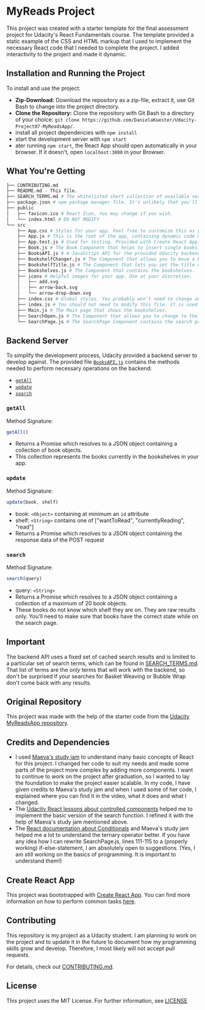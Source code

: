 # MyReads Project

This project was created with a starter template for the final assessment project for Udacity's React Fundamentals course. The template provided a static example of the CSS and HTML markup that I used to implement the necessary React code that I needed to complete the project. I added interactivity to the project and made it dynamic.


## Installation and Running the Project

To install and use the project:

* **Zip-Download:** Download the repository as a zip-file, extract it, use Git Bash to change
into the project directory.
* **Clone the Repository:** Clone the repository with Git Bash to a directory of your choice: ```git clone https://github.com/DanielaKuester/Udacity-Project07-MyReadsApp/```.
* install all project dependencies with `npm install`
* start the development server with `npm start`
* ater running `npm start`, the React App should open automatically in your browser. If it doesn't, open `localhost:3000` in your Browser.

## What You're Getting
```bash
├── CONTRIBUTING.md
├── README.md - This file.
├── SEARCH_TERMS.md # The whitelisted short collection of available search terms for you to use with your app.
├── package.json # npm package manager file. It's unlikely that you'll need to modify this.
├── public
│   ├── favicon.ico # React Icon, You may change if you wish.
│   └── index.html # DO NOT MODIFY
└── src
    ├── App.css # Styles for your app. Feel free to customize this as you desire.
    ├── App.js # This is the root of the app, containing dynamic code made with ReactJS.
    ├── App.test.js # Used for testing. Provided with Create React App. Testing is encouraged, but not required.
    ├── Book.js # The Book Component that helps to insert single books.
    ├── BooksAPI.js # A JavaScript API for the provided Udacity backend. Instructions for the methods are below.
    ├── BookshelfChanger.js # The Component that allows you to move a book to another shelf.
    ├── BookshelfTitle.js # The Component that lets you set the title of the shelf. After a future update, the user can interactively add a new bookhelf title.
    ├── Bookshelves.js # The Component that contains the bookshelves.
    ├── icons # Helpful images for your app. Use at your discretion.
    │   ├── add.svg
    │   ├── arrow-back.svg
    │   └── arrow-drop-down.svg
    ├── index.css # Global styles. You probably won't need to change anything here.
    ├── index.js # You should not need to modify this file. It is used for DOM rendering only.
    ├── Main.js # The Main page that shows the bookshelves.
    ├── SearchOpen.js # The Component that allows you to change to the search page.
    └── SearchPage.js # The SearchPage Component contains the search page with the search field and the books resulting from your search.
```


## Backend Server

To simplify the development process, Udacity provided a backend server to develop against. The provided file [`BooksAPI.js`](src/BooksAPI.js) contains the methods needed to perform necessary operations on the backend:

* [`getAll`](#getall)
* [`update`](#update)
* [`search`](#search)

### `getAll`

Method Signature:

```js
getAll()
```

* Returns a Promise which resolves to a JSON object containing a collection of book objects.
* This collection represents the books currently in the bookshelves in your app.

### `update`

Method Signature:

```js
update(book, shelf)
```

* book: `<Object>` containing at minimum an `id` attribute
* shelf: `<String>` contains one of ["wantToRead", "currentlyReading", "read"]  
* Returns a Promise which resolves to a JSON object containing the response data of the POST request

### `search`

Method Signature:

```js
search(query)
```

* query: `<String>`
* Returns a Promise which resolves to a JSON object containing a collection of a maximum of 20 book objects.
* These books do not know which shelf they are on. They are raw results only. You'll need to make sure that books have the correct state while on the search page.

## Important
The backend API uses a fixed set of cached search results and is limited to a particular set of search terms, which can be found in [SEARCH_TERMS.md](SEARCH_TERMS.md). That list of terms are the _only_ terms that will work with the backend, so don't be surprised if your searches for Basket Weaving or Bubble Wrap don't come back with any results.

## Original Repository

This project was made with the help of the starter code from the [Udacity MyReadsApp repository](https://github.com/udacity/reactnd-project-myreads-starter).

## Credits and Dependencies

* I used [Maeva's study jam](https://www.youtube.com/watch?v=i6L2jLHV9j8&feature=youtu.be) to understand many basic concepts of React for this project. I changed her code to suit my needs and made some parts of the project more complex by adding more components. I want to continue to work on the project after graduation, so I wanted to lay the foundation to make the project easier scalable. In my code, I have given credits to Maeva's study jam and when I used some of her code, I explained where you can find it in the video, what it does and what I changed.
* The [Udacity React lessons about controlled components](https://classroom.udacity.com/nanodegrees/nd001/parts/c3e7b0d6-ffef-4421-b5fc-6df10fd0a1ae/modules/82766b2b-1870-4904-aa90-8ccbe63928c5/lessons/14331e60-a548-4cfb-a326-054545da8927/concepts/fc3f11d3-8779-4d8a-8a23-1cd782f8ddf3) helped me to implement the basic version of the search function. I refined it with the help of Maeva's study jam mentioned above.
* The [React documentation about Conditionals](https://reactjs.org/docs/conditional-rendering.html) and Maeva's study jam helped me a lot to understand the ternary operator better. If you have any idea how I can rewrite SearchPage.js, lines 111-115 to a (properly working) if-else-statement, I am absolutely open to suggestions. (Yes, I am still working on the basics of programming. It is important to understand them!)

## Create React App

This project was bootstrapped with [Create React App](https://github.com/facebookincubator/create-react-app). You can find more information on how to perform common tasks [here](https://github.com/facebookincubator/create-react-app/blob/master/packages/react-scripts/template/README.md).

## Contributing

This repository is my project as a Udacity student. I am planning to work on the project and to update it in the future to document how my programming skills grow and develop. Therefore, I most likely will not accept pull requests.

For details, check out [CONTRIBUTING.md](CONTRIBUTING.md).


## License

This project uses the MIT License. For further information, see [LICENSE](LICENSE)